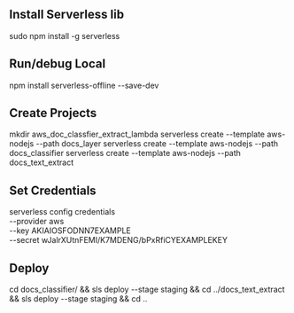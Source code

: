 ## Install Serverless lib
sudo npm install -g serverless

## Run/debug Local
npm install serverless-offline --save-dev

## Create Projects
mkdir aws_doc_classfier_extract_lambda
serverless create --template aws-nodejs --path docs_layer
serverless create --template aws-nodejs --path docs_classifier
serverless create --template aws-nodejs --path docs_text_extract

## Set Credentials
serverless config credentials \
  --provider aws \
  --key AKIAIOSFODNN7EXAMPLE \
  --secret wJalrXUtnFEMI/K7MDENG/bPxRfiCYEXAMPLEKEY

## Deploy
cd docs_classifier/ && sls deploy --stage staging && cd ../docs_text_extract && sls deploy --stage staging && cd ..